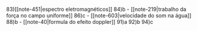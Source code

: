 
83)[[note-451|espectro eletromagnéticos]]
84)b - [[note-219|trabalho da força no campo uniforme]]
86)c - [[note-603|velocidade do som na água]]
88)b - [[note-40|formula do efeito doppler]]
91)a 
92)b
94)c

